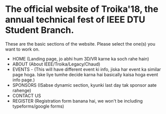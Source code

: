# The official website of Troika'18, the annual technical fest of IEEE DTU Student Branch. 
These are the basic sections of the website. Please select the one(s) you want to work on.
  * HOME (Landing page, jo abhi hum 3D/VR karne ka soch rahe hain)
  * ABOUT (About IEEE/Troika/Legacy/Chaud)
  * EVENTS - (This will have different event ki info, jiska har event ka similar page hoga. Iske liye tumhe decide karna hai basically kaisa hoga event info page.)
  * SPONSORS (ISabse dynamic section, kyunki last day tak sponsor aate rahenge)
  * CONTACT US 
  * REGISTER (Registration form banana hai, we won't be including typeforms/google forms)
